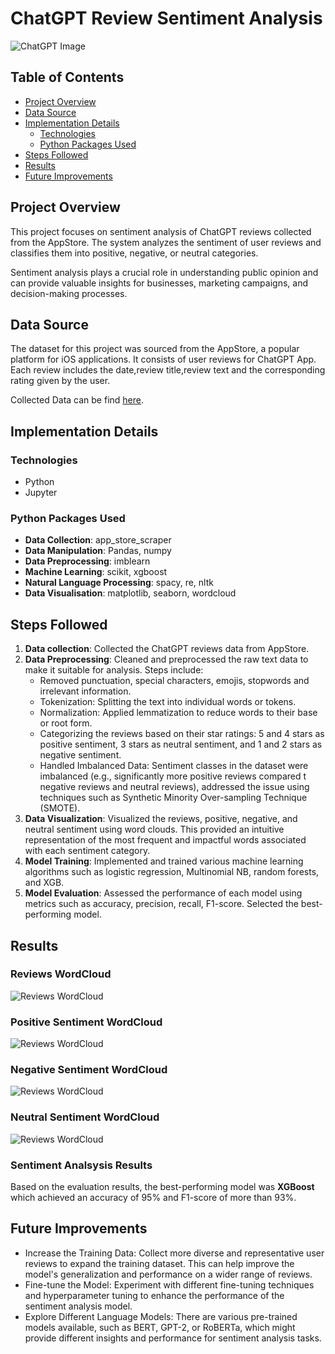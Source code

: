 # ChatGPT Review Sentiment Analysis 

![ChatGPT Image](img/chatgpt_img.png)

## Table of Contents
- [Project Overview](#project-overview)
- [Data Source](#data-source)
- [Implementation Details](#implementation-details)
    - [Technologies](#technologies)
    - [Python Packages Used](#python-packages-used)
- [Steps Followed](#steps-followed)
- [Results](#results)
- [Future Improvements](#future-improvements)

## Project Overview

This project focuses on sentiment analysis of ChatGPT reviews collected from the AppStore. The system analyzes the sentiment of user reviews and classifies them into positive, negative, or neutral categories. 

Sentiment analysis plays a crucial role in understanding public opinion and can provide valuable insights for businesses, marketing campaigns, and decision-making processes.

## Data Source

The dataset for this project was sourced from the AppStore, a popular platform for iOS applications. It consists of user reviews for ChatGPT App. Each review includes the date,review title,review text and the corresponding rating given by the user. 

Collected Data can be find [here](data/chatgpt_reviews.csv).

## Implementation Details

### Technologies
* Python
* Jupyter

### Python Packages Used
* **Data Collection**: app_store_scraper
* **Data Manipulation**: Pandas, numpy
* **Data Preprocessing**: imblearn
* **Machine Learning**: scikit, xgboost
* **Natural Language Processing**: spacy, re, nltk
* **Data Visualisation**: matplotlib, seaborn, wordcloud

## Steps Followed

1. **Data collection**: Collected the ChatGPT reviews data from AppStore.
2. **Data Preprocessing**: Cleaned and preprocessed the raw text data to make it suitable for analysis. Steps include:
    * Removed punctuation, special characters, emojis, stopwords and irrelevant information.
    * Tokenization: Splitting the text into individual words or tokens.
    * Normalization: Applied lemmatization to reduce words to their base or root form.
    * Categorizing the reviews based on their star ratings: 5 and 4 stars as positive sentiment, 3 stars as neutral sentiment, and 1 and       2 stars as negative sentiment.
    * Handled Imbalanced Data: Sentiment classes in the dataset were imbalanced (e.g., significantly more positive reviews compared t negative reviews and  neutral reviews), addressed the issue using techniques such as Synthetic Minority Over-sampling Technique (SMOTE). 
3. **Data Visualization**:  Visualized the reviews, positive, negative, and neutral sentiment using word clouds. This provided an intuitive representation of the most frequent and impactful words associated with each sentiment category.
3. **Model Training**: Implemented and trained various machine learning algorithms such as logistic regression, Multinomial NB, random forests, and XGB.
4. **Model Evaluation**: Assessed the performance of each model using metrics such as accuracy, precision, recall, F1-score. Selected the best-performing model.

## Results

### Reviews WordCloud
![Reviews WordCloud](img/review_sentiment.png)

### Positive Sentiment WordCloud
![Reviews WordCloud](img/positive_sentiment.png)

### Negative Sentiment WordCloud
![Reviews WordCloud](img/negative_sentiment.png)

### Neutral Sentiment WordCloud
![Reviews WordCloud](img/neutral_sentiment.png)

### Sentiment Analsysis Results
Based on the evaluation results, the best-performing model was **XGBoost** which achieved an accuracy of 95% and F1-score of more than  93%. 

## Future Improvements
* Increase the Training Data: Collect more diverse and representative user reviews to expand the training dataset. This can help improve the model's generalization and performance on a wider range of reviews.
* Fine-tune the Model: Experiment with different fine-tuning techniques and hyperparameter tuning to enhance the performance of the sentiment analysis model.
* Explore Different Language Models: There are various pre-trained models available, such as BERT, GPT-2, or RoBERTa, which might provide different insights and performance for sentiment analysis tasks.
  



  




